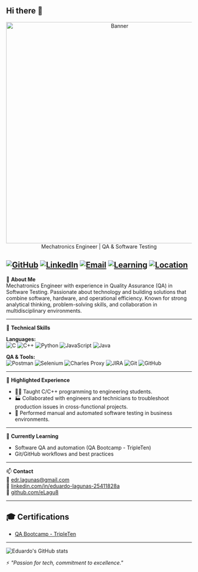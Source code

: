 ## Hi there 👋

<div align="center">
  <img src="https://github.com/eLagu8/banner.png/blob/main/Imagen%20de%20WhatsApp%202025-06-18%20a%20las%2019.07.58_18dd7d3c.jpg?raw=true" alt="Banner" width="600"/>
</div>


<div align="center">
Mechatronics Engineer | QA & Software Testing
</div>


[![GitHub](https://img.shields.io/badge/GitHub-eLagu8-100000?style=for-the-badge&logo=github&logoColor=white)](https://github.com/eLagu8)
[![LinkedIn](https://img.shields.io/badge/LinkedIn-eduardo--lagunas--25411828a-blue?style=for-the-badge&logo=linkedin&logoColor=white)](https://www.linkedin.com/in/eduardo-lagunas-25411828a)
[![Email](https://img.shields.io/badge/Email-edr.lagunas@gmail.com-informational?style=for-the-badge&logo=gmail&logoColor=white)](mailto:edr.lagunas@gmail.com)
[![Learning](https://img.shields.io/badge/Currently_Learning-QA_Software_Testing-blueviolet?style=for-the-badge)]()
[![Location](https://img.shields.io/badge/Location-Mexico-orange?style=for-the-badge)]()
---

🎯 **About Me**  
Mechatronics Engineer with experience in Quality Assurance (QA) in Software Testing. Passionate about technology and building solutions that combine software, hardware, and operational efficiency. Known for strong analytical thinking, problem-solving skills, and collaboration in multidisciplinary environments.

---

🧰 **Technical Skills**

**Languages:**  
![C](https://img.shields.io/badge/C-00599C?style=for-the-badge&logo=c&logoColor=white)
![C++](https://img.shields.io/badge/C++-00599C?style=for-the-badge&logo=c%2B%2B&logoColor=white)
![Python](https://img.shields.io/badge/Python-3776AB?style=for-the-badge&logo=python&logoColor=white)
![JavaScript](https://img.shields.io/badge/JavaScript-F7DF1E?style=for-the-badge&logo=javascript&logoColor=black)
![Java](https://img.shields.io/badge/Java-007396?style=for-the-badge&logo=java&logoColor=white)

**QA & Tools:**  
![Postman](https://img.shields.io/badge/Postman-FF6C37?style=for-the-badge&logo=postman&logoColor=white)
![Selenium](https://img.shields.io/badge/Selenium-43B02A?style=for-the-badge&logo=selenium&logoColor=white)
![Charles Proxy](https://img.shields.io/badge/Charles_Proxy-blue?style=for-the-badge)
![JIRA](https://img.shields.io/badge/JIRA-0052CC?style=for-the-badge&logo=jira&logoColor=white)
![Git](https://img.shields.io/badge/Git-F05032?style=for-the-badge&logo=git&logoColor=white)
![GitHub](https://img.shields.io/badge/GitHub-181717?style=for-the-badge&logo=github&logoColor=white)

---

💼 **Highlighted Experience**

- 👨‍🏫 Taught C/C++ programming to engineering students.
- 🏭 Collaborated with engineers and technicians to troubleshoot production issues in cross-functional projects.
- 🧪 Performed manual and automated software testing in business environments.

---

🌱 **Currently Learning**  
- Software QA and automation (QA Bootcamp - TripleTen)   
- Git/GitHub workflows and best practices

---

📫 **Contact**  
📧 edr.lagunas@gmail.com  
🔗 [linkedin.com/in/eduardo-lagunas-25411828a](https://www.linkedin.com/in/eduardo-lagunas-25411828a)  
🐙 [github.com/eLagu8](https://github.com/eLagu8)

---

## 🎓 Certifications

- [QA Bootcamp - TripleTen](https://tripleten.com/certification)

---
![Eduardo's GitHub stats](https://github-readme-stats.vercel.app/api?username=eLagu8&show_icons=true&theme=radical)

⚡ *"Passion for tech, commitment to excellence."*
